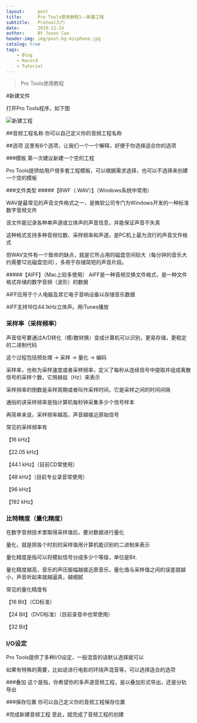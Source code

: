 ```yaml
---
layout:     post
title:      Pro Tools使用教程1——新建工程
subtitle:   Protool入门
date:       2019-12-24
author:     BY Jason Cao
header-img: img/post-bg-micphone.jpg
catalog: true
tags:
    - Blog
    - Record
    - Tutorial
---
```


> Pro Tools使用教程

#新建文件

打开Pro Tools程序，如下图

![新建工程](http://m.qpic.cn/psc?/V10DFE6N3uScTK/2aGbA7qLSN6GeC6g0ZsuRSjgG4VX8lgHhXNVSO7BDmTPFVBfOOBdBsJxY7YAOqEf4DKDEKWrUaCRd8.eWZVf0W0wp1kPvBcLhfCyqX*opk0!/b&bo=3gKXAgAAAAADB2s!&rf=viewer_4)

##音频工程名称
你可以自己定义你的音频工程名称

##选项
这里有6个选项，让我们一个一个解释，好便于你选择适合你的选项

###模板
第一次建议新建一个空的工程

Pro Tools提供给用户很多套工程模板，可以根据需求选择，也可以不选择来创建一个空的模板

###文件类型
#####【BWF（.WAV）】（Windows系统中常用）

WAV是最常见的声音文件格式之一，是微软公司专门为Windows开发的一种标准数字音频文件

该文件能记录各种单声道或立体声的声音信息，并能保证声音不失真

这种格式支持多种音频位数、采样频率和声道，是PC机上最为流行的声音文件格式

但WAV文件有一个致命的缺点，就是它所占用的磁盘空间较大（每分钟的音乐大约需要12兆磁盘空间），多用于存储简短的声音片段。

#####【AIFF】（Mac上较多使用）
AIFF是一种音频交换文件格式，是一种文件格式存储的数字音频（波形）的数据

AIFF应用于个人电脑及其它电子音响设备以存储音乐数据

AIFF支持16位44.1kHz立体声。用iTunes播放

### 采样率（采样频率）
声音信号要通过A/D转化（模/数转换）变成计算机可以识别，更易存储，更稳定的二进制代码

这个过程包括预处理 -> 采样 -> 量化 -> 编码

采样率，也称为采样速度或者采样频率，定义了每秒从连续信号中提取并组成离散信号的采样个数，它用赫兹（Hz）来表示

采样频率的倒数是采样周期或者叫作采样时间，它是采样之间的时间间隔

通俗的讲采样频率是指计算机每秒钟采集多少个信号样本

再简单来说，采样频率越高，声音越接近原始信号

常见的采样频率有

【16 kHz】

【22.05 kHz】

【44.1 kHz】（目前CD常使用）

【48 kHz】（目前专业录音常使用）

【96 kHz】

【192 kHz】

### 比特精度（量化精度）
在数字音频技术里取得采样值后，要对数据进行量化

量化，就是把各个时刻的采样值用计算机能识别的二进制来表示

量化精度是指可以将模拟信号分成多少个等级，单位是Bit.

量化精度越高，音乐的声压振幅越接近原音乐，量化值与采样值之间的误差就越小，声音听起来就越逼真，越细腻

常见的量化精度有

【16 Bit】（CD标准）

【24 Bit】（DVD标准）（目前录音中也常使用）

【32 Bit】

### I/O设定
Pro Tools提供了多种I/O设定，一般混音的话默认选择就可以

如果有特殊的需要，比如说进行电影的环绕声混音等，可以选择适合的选项

###叠加
这个是指，你希望你的多声道音频工程，是以叠加形式导出，还是分轨导出

###保存位置
你可以自己定义你的音频工程保存位置

#完成新建音频工程
至此，就完成了音频工程的创建